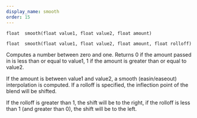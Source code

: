```yaml
---
display_name: smooth
order: 15
---
```

`float  smooth(float value1, float value2, float amount)`

`float  smooth(float value1, float value2, float amount, float rolloff)`

Computes a number between zero and one. Returns 0 if the amount passed
in is less than or equal to value1, 1 if the amount is greater than or
equal to value2.

If the amount is between value1 and value2, a smooth (easin/easeout)
interpolation is computed. If a rolloff is specified, the inflection
point of the blend will be shifted.

If the rolloff is greater than 1, the shift will be to the right, if the
rolloff is less than 1 (and greater than 0), the shift will be to the
left.
